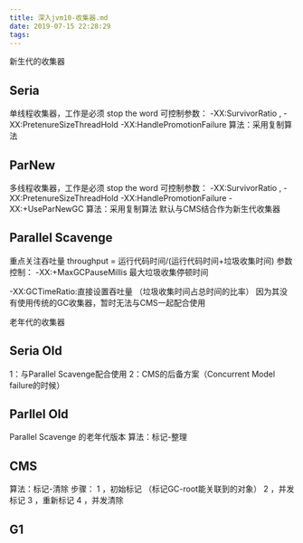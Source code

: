 ```yaml
---
title: 深入jvm10-收集器.md
date: 2019-07-15 22:28:29
tags:
---
```


新生代的收集器

## Seria
 单线程收集器，工作是必须 stop the word
 可控制参数： -XX:SurvivorRatio , -XX:PretenureSizeThreadHold -XX:HandlePromotionFailure 
 算法：采用复制算法
## ParNew

 多线程收集器，工作是必须 stop the word
 可控制参数： -XX:SurvivorRatio , -XX:PretenureSizeThreadHold -XX:HandlePromotionFailure -XX:+UseParNewGC 
 算法：采用复制算法
 默认与CMS结合作为新生代收集器

## Parallel Scavenge

重点关注吞吐量 throughput = 运行代码时间/(运行代码时间+垃圾收集时间)
参数控制：
-XX:+MaxGCPauseMillis 最大垃圾收集停顿时间

-XX:GCTimeRatio:直接设置吞吐量 （垃圾收集时间占总时间的比率）
因为其没有使用传统的GC收集器，暂时无法与CMS一起配合使用


老年代的收集器
## Seria Old
1：与Parallel Scavenge配合使用
2：CMS的后备方案（Concurrent Model failure的时候）

## Parllel Old
 Parallel Scavenge 的老年代版本
 算法：标记-整理

## CMS

算法：标记-清除
步骤：
1 ，初始标记 （标记GC-root能关联到的对象）
2 ，并发标记
3 ，重新标记
4 ，并发清除

## G1
##  
